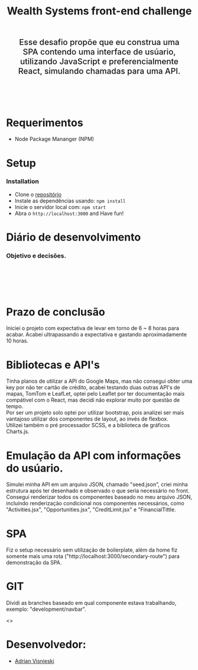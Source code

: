 <div align=center>
    <h1 align=center>
        <br>
        Wealth Systems front-end challenge 
        <br>
    </h1>
    <p style="font-size: 1.35rem; font-weight: 500; padding: 2rem; text-align: center"> Esse desafio propõe que eu construa uma SPA contendo uma interface de usúario, utilizando JavaScript e preferencialmente React, simulando chamadas para uma API.  </p>
    <br>
</div>

# Requerimentos

- Node Package Mananger (NPM)

# Setup

### Installation

- Clone o [repositório]('https://github.com/adriansdk/WS-Challenge.git')
- Instale as dependências usando: `npm install`
- Inicie o servidor local com: `npm start`
- Abra o `http://localhost:3000` and Have fun!

# Diário de desenvolvimento

### Objetivo e decisões.

<p style="font-size: 1.35rem; font-weight: 500; padding: 2rem;">

# Prazo de conclusão

Iniciei o projeto com expectativa de levar em torno de 6 ~ 8 horas para acabar. Acabei ultrapassando a expectativa e gastando aproximadamente 10 horas. <br>

# Bibliotecas e API's

Tinha planos de utilizar a API do Google Maps, mas não consegui obter uma key por não ter cartão de crédito, acabei testando duas outras API's de mapas, TomTom e LeafLet, optei pelo Leaflet por ter documentação mais compátivel com o React, mas decidi não explorar muito por questão de tempo.<br>
Por ser um projeto solo optei por utilizar bootstrap, pois analizei ser mais vantajoso utilizar dos componentes de layout, ao invés de flexbox. <br>
Utilizei também o pré processador SCSS, e a biblioteca de gráficos Charts.js.

# Emulação da API com informações do usúario.

Simulei minha API em um arquivo JSON, chamado "seed.json", criei minha estrutura após ter desenhado e observado o que seria necessário no front. <br>
Consegui renderizar todos os componentes baseado no meu arquivo JSON, incluindo renderização condicional nos componentes necessários, como "Activities.jsx", "Opportunities.jsx", "CreditLimit.jsx" e "FinancialTittle.

# SPA

Fiz o setup necessário sem utilização de boilerplate, além da home fiz somente mais uma rota ("http://localhost:3000/secondary-route") para demonstração da SPA.

# GIT

Dividi as branches baseado em qual componente estava trabalhando, exemplo: "development/navbar".

</p>

<>

# Desenvolvedor:

- [Adrian Visnieski](https://github.com/adriansdk)

